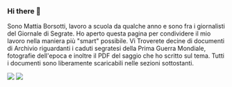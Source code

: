 ### Hi there 👋
Sono Mattia Borsotti, lavoro a scuola da qualche anno e sono fra i giornalisti del Giornale di Segrate. Ho aperto questa pagina per condividere il mio lavoro nella maniera più "smart" possibile. Vi Troverete decine di documenti di Archivio riguardanti i caduti segratesi della Prima Guerra Mondiale, fotografie dell'epoca e inoltre il PDF del saggio che ho scritto sul tema. Tutti i documenti sono liberamente scaricabili nelle sezioni sottostanti.

<!--
**ComeDAutunno/comeDAutunno** is a ✨ _special_ ✨ repository because its `README.md` (this file) appears on your GitHub profile.

Here are some ideas to get you started:

- 🔭 I’m currently working on ...
- 🌱 I’m currently learning ...
- 👯 I’m looking to collaborate on ...
- 🤔 I’m looking for help with ...
- 💬 Ask me about ...
- 📫 How to reach me: ...
- 😄 Pronouns: ...
- ⚡ Fun fact: ...
-->

![](https://komarev.com/ghpvc/?username=comeDAutunno)
![](https://komarev.com/ghpvc/?username=your-github-username&label=VISITE+AL+PROFILO)

